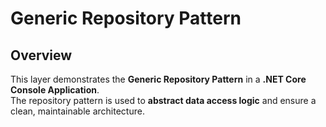 # Generic Repository Pattern

##  Overview
This layer demonstrates the **Generic Repository Pattern** in a **.NET Core Console Application**.  
The repository pattern is used to **abstract data access logic** and ensure a clean, maintainable architecture.

